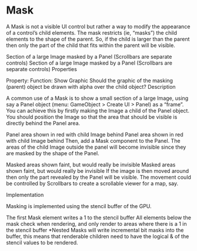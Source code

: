 # Mask

A Mask is not a visible UI control but rather a way to modify the appearance of a control’s child elements. The mask restricts (ie, “masks”) the child elements to the shape of the parent. So, if the child is larger than the parent then only the part of the child that fits within the parent will be visible.

Section of a large Image masked by a Panel (Scrollbars are separate controls)
Section of a large Image masked by a Panel (Scrollbars are separate controls)
Properties


Property:	Function:
Show Graphic	Should the graphic of the masking (parent) object be drawn with alpha over the child object?
Description

A common use of a Mask is to show a small section of a large Image, using say a Panel object (menu: GameObject > Create UI > Panel) as a “frame”. You can achieve this by firstly making the Image a child of the Panel object. You should position the Image so that the area that should be visible is directly behind the Panel area.

Panel area shown in red with child Image behind
Panel area shown in red with child Image behind
Then, add a Mask component to the Panel. The areas of the child Image outside the panel will become invisible since they are masked by the shape of the Panel.

Masked areas shown faint, but would really be invisible
Masked areas shown faint, but would really be invisible
If the image is then moved around then only the part revealed by the Panel will be visible. The movement could be controlled by Scrollbars to create a scrollable viewer for a map, say.

Implementation

Masking is implemented using the stencil buffer of the GPU.

The first Mask element writes a 1 to the stencil buffer All elements below the mask check when rendering, and only render to areas where there is a 1 in the stencil buffer *Nested Masks will write incremental bit masks into the buffer, this means that renderable children need to have the logical & of the stencil values to be rendered.